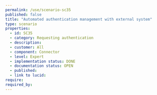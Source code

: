 ```yaml
---
permalink: /use/scenario-sc35
published: false
title: "Automated authentication management with external system"
type: scenario
properties:
  - id: SC35
  - category: Requesting authentication
  - description: 
  - customer: All
  - component: Connector
  - level: Expert
  - implementation status: DONE
  - documentation status: OPEN
  - published: 
  - link to lucid: 
require:
required_by:
---
```

